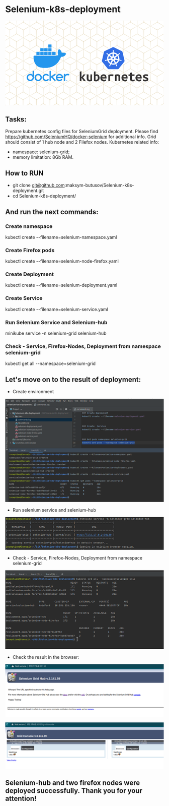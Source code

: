 # Selenium-k8s-deployment

![](screenshots/wallper.png  )

## Tasks:

Prepare kubernetes config files for SeleniumGrid deployment.
Please find https://github.com/SeleniumHQ/docker-selenium for additional info.
Grid should consist of 1 hub node and 2 Filefox nodes.
Kubernetes related info:
- namespace: selenium-grid;
- memory limitation: 8Gb RAM.


## How to RUN

- git clone git@github.com:maksym-butusov/Selenium-k8s-deployment.git
- cd Selenium-k8s-deployment/

## And run the next commands:

### Create namespace
kubectl create --filename=selenium-namespace.yaml

### Create Firefox pods
kubectl create --filename=selenium-node-firefox.yaml

### Create Deployment
kubectl create --filename=selenium-deployment.yaml


### Create  Service
kubectl create --filename=selenium-service.yaml


### Run Selenium Service and Selenium-hub
minikube service -n selenium-grid selenium-hub


### Check - Service, Firefox-Nodes, Deployment from namespace selenium-grid

kubectl get all --namespace=selenium-grid



## Let's move on to the result of deployment:

- Create environment

![](screenshots/create_env.png  )

- Run selenium service and selenium-hub

![](screenshots/minikube_service.png  )


- Check - Service, Firefox-Nodes, Deployment from namespace selenium-grid

![](screenshots/get_all_namespace_selenium-grid.png  )


- Check the result in the browser:

![](screenshots/selenium_main_page.png  )

![](screenshots/selenium_console.png  )


## Selenium-hub and two firefox nodes were deployed successfully. Thank you for your attention!
